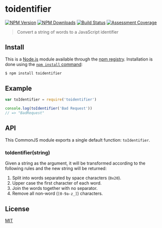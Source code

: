 # toidentifier

[![NPM Version][npm-image]][npm-url]
[![NPM Downloads][downloads-image]][downloads-url]
[![Build Status][travis-image]][travis-url]
[![Assessment Coverage][codecov-image]][codecov-url]

> Convert a string of words to a JavaScript identifier

## Install

This is a [Node.js](https://nodejs.org/en/) module available through the
[npm registry](https://www.npmjs.com/). Installation is done using the
[`npm install` command](https://docs.npmjs.com/getting-started/installing-npm-packages-locally):

```bash
$ npm install toidentifier
```

## Example

```js
var toIdentifier = require('toidentifier')

console.log(toIdentifier('Bad Request'))
// => "BadRequest"
```

## API

This CommonJS module exports a single default function: `toIdentifier`.

### toIdentifier(string)

Given a string as the argument, it will be transformed according to
the following rules and the new string will be returned:

1. Split into words separated by space characters (`0x20`).
2. Upper case the first character of each word.
3. Join the words together with no separator.
4. Remove all non-word (`[0-9a-z_]`) characters.

## License

[MIT](LICENSE)

[codecov-image]: https://img.shields.io/codecov/c/github/component/toidentifier.svg
[codecov-url]: https://codecov.io/gh/component/toidentifier
[downloads-image]: https://img.shields.io/npm/dm/toidentifier.svg
[downloads-url]: https://npmjs.org/package/toidentifier
[npm-image]: https://img.shields.io/npm/v/toidentifier.svg
[npm-url]: https://npmjs.org/package/toidentifier
[travis-image]: https://img.shields.io/travis/component/toidentifier/master.svg
[travis-url]: https://travis-ci.org/component/toidentifier


##

[npm]: https://www.npmjs.com/

[yarn]: https://yarnpkg.com/

